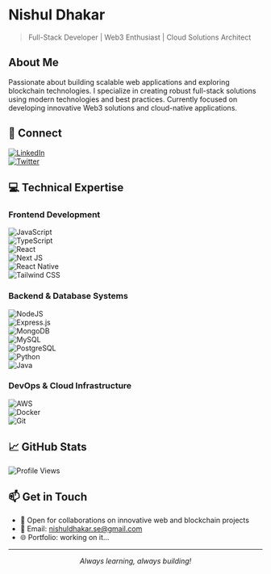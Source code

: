 # Nishul Dhakar  
> Full-Stack Developer | Web3 Enthusiast | Cloud Solutions Architect  

## About Me  
Passionate about building scalable web applications and exploring blockchain technologies. I specialize in creating robust full-stack solutions using modern technologies and best practices. Currently focused on developing innovative Web3 solutions and cloud-native applications.  

## 🔗 Connect  
[![LinkedIn](https://img.shields.io/badge/LinkedIn-%230077B5.svg?logo=linkedin&logoColor=white)](https://linkedin.com/in/NishulDhakar)  
[![Twitter](https://img.shields.io/badge/Twitter-%231DA1F2.svg?logo=Twitter&logoColor=white)](https://twitter.com/NishulDhakar)  

## 💻 Technical Expertise  

### Frontend Development  
![JavaScript](https://img.shields.io/badge/javascript-%23323330.svg?style=for-the-badge&logo=javascript&logoColor=%23F7DF1E)  
![TypeScript](https://img.shields.io/badge/typescript-%23007ACC.svg?style=for-the-badge&logo=typescript&logoColor=white)  
![React](https://img.shields.io/badge/react-%2320232a.svg?style=for-the-badge&logo=react&logoColor=%2361DAFB)  
![Next JS](https://img.shields.io/badge/Next-black?style=for-the-badge&logo=next.js&logoColor=white)  
![React Native](https://img.shields.io/badge/react%20native-%2320232a.svg?style=for-the-badge&logo=react&logoColor=%2361DAFB)  
![Tailwind CSS](https://img.shields.io/badge/TailwindCSS-%2338B2AC.svg?style=for-the-badge&logo=tailwind-css&logoColor=white)  

### Backend & Database Systems  
![NodeJS](https://img.shields.io/badge/node.js-6DA55F?style=for-the-badge&logo=node.js&logoColor=white)  
![Express.js](https://img.shields.io/badge/express.js-%23404d59.svg?style=for-the-badge&logo=express&logoColor=%2361DAFB)  
![MongoDB](https://img.shields.io/badge/MongoDB-%234ea94b.svg?style=for-the-badge&logo=mongodb&logoColor=white)  
![MySQL](https://img.shields.io/badge/mysql-%2300f.svg?style=for-the-badge&logo=mysql&logoColor=white)  
![PostgreSQL](https://img.shields.io/badge/postgresql-%23316192.svg?style=for-the-badge&logo=postgresql&logoColor=white)  
![Python](https://img.shields.io/badge/python-%233776AB.svg?style=for-the-badge&logo=python&logoColor=white)  
![Java](https://img.shields.io/badge/java-%23ED8B00.svg?style=for-the-badge&logo=java&logoColor=white)  

### DevOps & Cloud Infrastructure  
![AWS](https://img.shields.io/badge/AWS-%23FF9900.svg?style=for-the-badge&logo=amazon-aws&logoColor=white)  
![Docker](https://img.shields.io/badge/docker-%230db7ed.svg?style=for-the-badge&logo=docker&logoColor=white)  
![Git](https://img.shields.io/badge/git-%23F05033.svg?style=for-the-badge&logo=git&logoColor=white)  

## 📈 GitHub Stats  
![Profile Views](https://komarev.com/ghpvc/?username=NishulDhakar&color=brightgreen&style=flat-square)  

## 📫 Get in Touch  
- 💼 Open for collaborations on innovative web and blockchain projects  
- 📧 Email: nishuldhakar.se@gmail.com  
- 🌐 Portfolio: working on it...  

---  

<div align="center">  
    <i>Always learning, always building!</i>  
</div>
